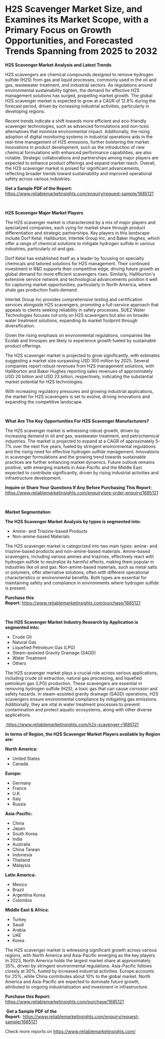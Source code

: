 <p><h1>H2S Scavenger Market Size, and Examines its Market Scope, with a Primary Focus on Growth Opportunities, and Forecasted Trends Spanning from 2025 to 2032</h1></p><p><strong>H2S Scavenger Market Analysis and Latest Trends</strong></p>
<p><p>H2S scavengers are chemical compounds designed to remove hydrogen sulfide (H2S) from gas and liquid processes, commonly used in the oil and gas, wastewater treatment, and industrial sectors. As regulations around environmental sustainability tighten, the demand for effective H2S management solutions has surged, propelling market growth. The global H2S scavenger market is expected to grow at a CAGR of 12.8% during the forecast period, driven by increasing industrial activities, particularly in developing regions.</p><p>Recent trends indicate a shift towards more efficient and eco-friendly scavenger technologies, such as advanced formulations and non-toxic alternatives that minimize environmental impact. Additionally, the rising adoption of digital monitoring systems in industrial operations aids in the real-time management of H2S emissions, further bolstering the market. Innovations in product development, such as the introduction of new chemical formulations with enhanced performance capabilities, are also notable. Strategic collaborations and partnerships among major players are expected to enhance product offerings and expand market reach. Overall, the H2S scavenger market is poised for significant advancements, reflecting broader trends toward sustainability and improved operational safety across various industries.</p></p>
<p><strong>Get a Sample PDF of the Report:&nbsp;</strong> <a href="https://www.reliablemarketinsights.com/enquiry/request-sample/1685121?utm_campaign=3507&utm_medium=2&utm_source=Github&utm_content=ia&utm_term=01042025&utm_id=h2s-scavenger">https://www.reliablemarketinsights.com/enquiry/request-sample/1685121</a></p>
<p>&nbsp;</p>
<p><strong>H2S Scavenger Major Market Players</strong></p>
<p><p>The H2S scavenger market is characterized by a mix of major players and specialized companies, each vying for market share through product differentiation and strategic partnerships. Key players in this landscape include Dorf Ketal, Halliburton, Intertek Group Inc, and Baker Hughes, which offer a range of chemical solutions to mitigate hydrogen sulfide in various industries, particularly oil and gas.</p><p>Dorf Ketal has established itself as a leader by focusing on specialty chemicals and tailored solutions for H2S management. Their continued investment in R&D supports their competitive edge, driving future growth as global demand for more efficient scavengers rises. Similarly, Halliburton's extensive service network and technological advancements position it well for capturing market opportunities, particularly in North America, where shale gas production fuels demand.</p><p>Intertek Group Inc provides comprehensive testing and certification services alongside H2S scavengers, promoting a full-service approach that appeals to clients seeking reliability in safety processes. SUEZ Water Technologies focuses not only on H2S scavengers but also on broader water treatment solutions, expanding its market footprint through diversification.</p><p>Given the rising emphasis on environmental regulations, companies like Ecolab and Innospec are likely to experience growth fueled by sustainable product offerings.</p><p>The H2S scavenger market is projected to grow significantly, with estimates suggesting a market size surpassing USD 300 million by 2025. Several companies report robust revenues from H2S management solutions, with Halliburton and Baker Hughes reporting sales revenues of approximately USD 20 billion and USD 23 billion, respectively, indicating the substantial market potential for H2S technologies.</p><p>With increasing regulatory pressures and growing industrial applications, the market for H2S scavengers is set to evolve, driving innovations and expanding the competitive landscape.</p></p>
<p>&nbsp;</p>
<p><strong>What Are The Key Opportunities For H2S Scavenger Manufacturers?</strong></p>
<p><p>The H2S scavenger market is witnessing robust growth, driven by increasing demand in oil and gas, wastewater treatment, and petrochemical industries. The market is projected to expand at a CAGR of approximately 5-7% over the next five years, fueled by stringent environmental regulations and the rising need for effective hydrogen sulfide management. Innovations in scavenger formulations and the growing trend towards sustainable practices are further enhancing market dynamics. Future outlook remains positive, with emerging markets in Asia-Pacific and the Middle East expected to contribute significantly, driven by rising industrial activities and infrastructure development.</p></p>
<p><strong>Inquire or Share Your Questions If Any Before Purchasing This Report:</strong> <a href="https://www.reliablemarketinsights.com/enquiry/pre-order-enquiry/1685121?utm_campaign=3507&utm_medium=2&utm_source=Github&utm_content=ia&utm_term=01042025&utm_id=h2s-scavenger">https://www.reliablemarketinsights.com/enquiry/pre-order-enquiry/1685121</a></p>
<p>&nbsp;</p>
<p><strong>Market Segmentation</strong></p>
<p><strong>The H2S Scavenger Market Analysis by types is segmented into:</strong></p>
<p><ul><li>Amine- and Triazine-based Products</li><li>Non-amine-based Materials</li></ul></p>
<p><p>The H2S scavenger market is categorized into two main types: amine- and triazine-based products and non-amine-based materials. Amine-based scavengers, including various amines and triazines, effectively react with hydrogen sulfide to neutralize its harmful effects, making them popular in industries like oil and gas. Non-amine-based materials, such as metal salts or polymers, offer alternative solutions, often with different operational characteristics or environmental benefits. Both types are essential for maintaining safety and compliance in environments where hydrogen sulfide is present.</p></p>
<p><strong>Purchase this Report:&nbsp;</strong><a href="https://www.reliablemarketinsights.com/purchase/1685121?utm_campaign=3507&utm_medium=2&utm_source=Github&utm_content=ia&utm_term=01042025&utm_id=h2s-scavenger">https://www.reliablemarketinsights.com/purchase/1685121</a></p>
<p>&nbsp;</p>
<p><strong>The H2S Scavenger Market Industry Research by Application is segmented into:</strong></p>
<p><ul><li>Crude Oil</li><li>Natural Gas</li><li>Liquefied Petroleum Gas (LPG)</li><li>Steam-assisted Gravity Drainage (SAGD)</li><li>Water Treatment</li><li>Others</li></ul></p>
<p><p>The H2S scavenger market plays a crucial role across various applications, including crude oil extraction, natural gas processing, and liquefied petroleum gas (LPG) production. These scavengers are essential in removing hydrogen sulfide (H2S), a toxic gas that can cause corrosion and safety hazards. In steam-assisted gravity drainage (SAGD) operations, H2S scavengers ensure environmental compliance by mitigating gas emissions. Additionally, they are vital in water treatment processes to prevent contamination and protect aquatic ecosystems, along with other diverse applications.</p></p>
<p><a href="https://www.reliablemarketinsights.com/h2s-scavenger-r1685121?utm_campaign=3507&utm_medium=2&utm_source=Github&utm_content=ia&utm_term=01042025&utm_id=h2s-scavenger">&nbsp;https://www.reliablemarketinsights.com/h2s-scavenger-r1685121</a></p>
<p><strong>In terms of Region, the H2S Scavenger Market Players available by Region are:</strong></p>
<p>
    <p> <strong> North America: </strong>
        <ul>
            <li>United States</li>
            <li>Canada</li>
        </ul>
        </p> 
    <p> <strong> Europe: </strong>
        <ul>
            <li>Germany</li>
            <li>France</li>
            <li>U.K.</li>
            <li>Italy</li>
            <li>Russia</li>
        </ul>
        </p> 
    <p> <strong> Asia-Pacific: </strong>
        <ul>
            <li>China</li>
            <li>Japan</li>
            <li>South Korea</li>
            <li>India</li>
            <li>Australia</li>
            <li>China Taiwan</li>
            <li>Indonesia</li>
            <li>Thailand</li>
            <li>Malaysia</li>
        </ul>
        </p> 
    <p> <strong> Latin America: </strong>
        <ul>
            <li>Mexico</li>
            <li>Brazil</li>
            <li>Argentina Korea</li>
            <li>Colombia</li>
        </ul>
        </p> 
    <p> <strong> Middle East & Africa: </strong>
        <ul>
            <li>Turkey</li>
            <li>Saudi</li>
            <li>Arabia</li>
            <li>UAE</li>
            <li>Korea</li>
        </ul>
    </p>
    </p>
<p><p>The H2S scavenger market is witnessing significant growth across various regions, with North America and Asia-Pacific emerging as the key players. In 2023, North America holds the largest market share at approximately 35%, driven by stringent environmental regulations. Asia-Pacific follows closely at 30%, fueled by increased industrial activities. Europe accounts for 25%, while China contributes about 10% to the global market. North America and Asia-Pacific are expected to dominate future growth, attributed to ongoing industrialization and investment in infrastructure.</p></p>
<p><strong>Purchase this Report: </strong><a href="https://www.reliablemarketinsights.com/purchase/1685121?utm_campaign=3507&utm_medium=2&utm_source=Github&utm_content=ia&utm_term=01042025&utm_id=h2s-scavenger">https://www.reliablemarketinsights.com/purchase/1685121</a></p>
<p>&nbsp;<strong>Get a Sample PDF of the Report:&nbsp;&nbsp;</strong><a href="https://www.reliablemarketinsights.com/enquiry/request-sample/1685121?utm_campaign=3507&utm_medium=2&utm_source=Github&utm_content=ia&utm_term=01042025&utm_id=h2s-scavenger">https://www.reliablemarketinsights.com/enquiry/request-sample/1685121</a></p>
<p><strong></strong></p>
<p>Check more reports on <a href="https://www.reliablemarketinsights.com/?utm_campaign=3507&utm_medium=2&utm_source=Github&utm_content=ia&utm_term=01042025&utm_id=h2s-scavenger">https://www.reliablemarketinsights.com/</a></p>